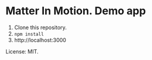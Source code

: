 # Matter In Motion. Demo app

1. Clone this repository.
2. `npm install`
3. http://localhost:3000


License: MIT.
